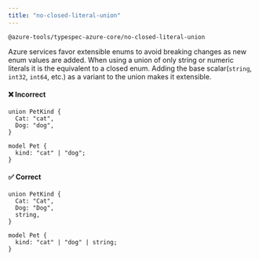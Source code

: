 ```yaml
---
title: "no-closed-literal-union"
---
```


```text title="Full name"
@azure-tools/typespec-azure-core/no-closed-literal-union
```

Azure services favor extensible enums to avoid breaking changes as new enum values are added. When using a union of only string or numeric literals it is the equivalent to a closed enum.
Adding the base scalar(`string`, `int32`, `int64`, etc.) as a variant to the union makes it extensible.

#### ❌ Incorrect

```tsp
union PetKind {
  Cat: "cat",
  Dog: "dog",
}
```

```tsp
model Pet {
  kind: "cat" | "dog";
}
```

#### ✅ Correct

```tsp
union PetKind {
  Cat: "Cat",
  Dog: "Dog",
  string,
}
```

```tsp
model Pet {
  kind: "cat" | "dog" | string;
}
```
